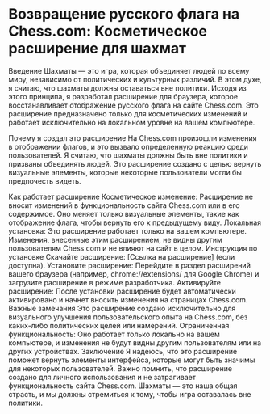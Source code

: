 # Возвращение русского флага на Chess.com: Косметическое расширение для шахмат

Введение
Шахматы — это игра, которая объединяет людей по всему миру, независимо от политических и культурных различий. В этом духе, я считаю, что шахматы должны оставаться вне политики. Исходя из этого принципа, я разработал расширение для браузера, которое восстанавливает отображение русского флага на сайте Chess.com. Это расширение предназначено только для косметических изменений и работает исключительно на локальном уровне на вашем компьютере.

Почему я создал это расширение
На Chess.com произошли изменения в отображении флагов, и это вызвало определенную реакцию среди пользователей. Я считаю, что шахматы должны быть вне политики и призваны объединять людей. Это расширение создано с целью вернуть визуальные элементы, которые некоторые пользователи могли бы предпочесть видеть.

Как работает расширение
Косметическое изменение: Расширение не вносит изменений в функциональность сайта Chess.com или в его содержимое. Оно меняет только визуальные элементы, такие как отображение флага, чтобы вернуть его к предыдущему виду.
Локальная установка: Это расширение работает только на вашем компьютере. Изменения, внесенные этим расширением, не видны другим пользователям Chess.com и не влияют на сайт в целом.
Инструкция по установке
Скачайте расширение: [Ссылка на расширение] (если доступна).
Установите расширение: Перейдите в раздел расширений вашего браузера (например, chrome://extensions/ для Google Chrome) и загрузите расширение в режиме разработчика.
Активируйте расширение: После установки расширение будет автоматически активировано и начнет вносить изменения на страницах Chess.com.
Важные замечания
Это расширение создано исключительно для визуального улучшения пользовательского опыта на Chess.com, без каких-либо политических целей или намерений.
Ограниченная функциональность: Оно работает только локально на вашем компьютере, и изменения не будут видны другим пользователям или на других устройствах.
Заключение
Я надеюсь, что это расширение поможет вернуть элементы интерфейса, которые могут быть значимы для некоторых пользователей. Важно помнить, что расширение создано для личного использования и не затрагивает функциональность сайта Chess.com. Шахматы — это наша общая страсть, и мы должны стремиться к тому, чтобы игра оставалась вне политики.
